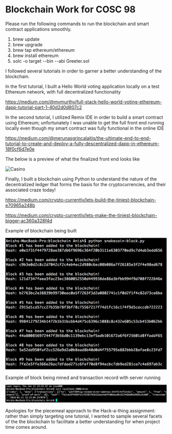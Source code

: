 # Blockchain Work for COSC 98

Please run the following commands to run the blockchain and smart contract applications smoothly.
1. brew update
2. brew upgrade
3. brew tap ethereum/ethereum
4. brew install ethereum
5. solc -o target --bin --abi Greeter.sol


I followed several tutorials in order to garner a better understanding of the blockchain.

In the first tutorial, I built a Hello World voting application locally on a test Ethereum network, with full decentralized functionality

https://medium.com/@mvmurthy/full-stack-hello-world-voting-ethereum-dapp-tutorial-part-1-40d2d0d807c2

In the second tutorial, I utilized Remix IDE in order to build a smart contract using Ethereum; unfortunately I was unable to get the full front end running locally even though my smart contract was fully functional in the online IDE

https://medium.com/@merunasgrincalaitis/the-ultimate-end-to-end-tutorial-to-create-and-deploy-a-fully-descentralized-dapp-in-ethereum-18f0cf6d7e0e

The below is a preview of what the finalized front end looks like

![Casino](https://cdn-images-1.medium.com/max/1600/1*sMQnfgZ5wtQgfLBKlA1-9g.gif)

Finally, I built a blockchain using Python to understand the nature of the decentralized ledger that forms the basis for the cryptocurrencies, and their associated craze today!

https://medium.com/crypto-currently/lets-build-the-tiniest-blockchain-e70965a248b

https://medium.com/crypto-currently/lets-make-the-tiniest-blockchain-bigger-ac360a328f4d

Example of blockchain being built

![Blockchain](./block.png)

Example of block being mined and transaction record with server running

![Blockchain](./block2.png)

Apologies for the piecemeal approach to the Hack-a-thing assignment: rather than simply targeting one tutorial, I wanted to sample several facets of the the blockchain to facilitate a better understanding for when project time comes around.
